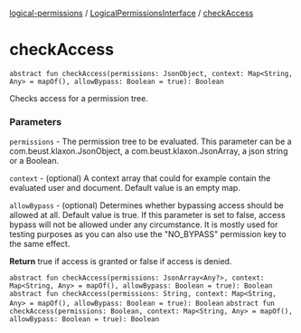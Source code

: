 [logical-permissions](../index.md) / [LogicalPermissionsInterface](index.md) / [checkAccess](.)

# checkAccess

`abstract fun checkAccess(permissions: JsonObject, context: Map<String, Any> = mapOf(), allowBypass: Boolean = true): Boolean`

Checks access for a permission tree.

### Parameters

`permissions` - The permission tree to be evaluated. This parameter can be a com.beust.klaxon.JsonObject, a com.beust.klaxon.JsonArray, a json string or a Boolean.

`context` - (optional) A context array that could for example contain the evaluated user and document. Default value is an empty map.

`allowBypass` - (optional) Determines whether bypassing access should be allowed at all. Default value is true. If this parameter is set to false, access bypass will not be allowed under any circumstance. It is mostly used for testing purposes as you can also use the "NO_BYPASS" permission key to the same effect.

**Return**
true if access is granted or false if access is denied.

`abstract fun checkAccess(permissions: JsonArray<Any?>, context: Map<String, Any> = mapOf(), allowBypass: Boolean = true): Boolean`
`abstract fun checkAccess(permissions: String, context: Map<String, Any> = mapOf(), allowBypass: Boolean = true): Boolean`
`abstract fun checkAccess(permissions: Boolean, context: Map<String, Any> = mapOf(), allowBypass: Boolean = true): Boolean`